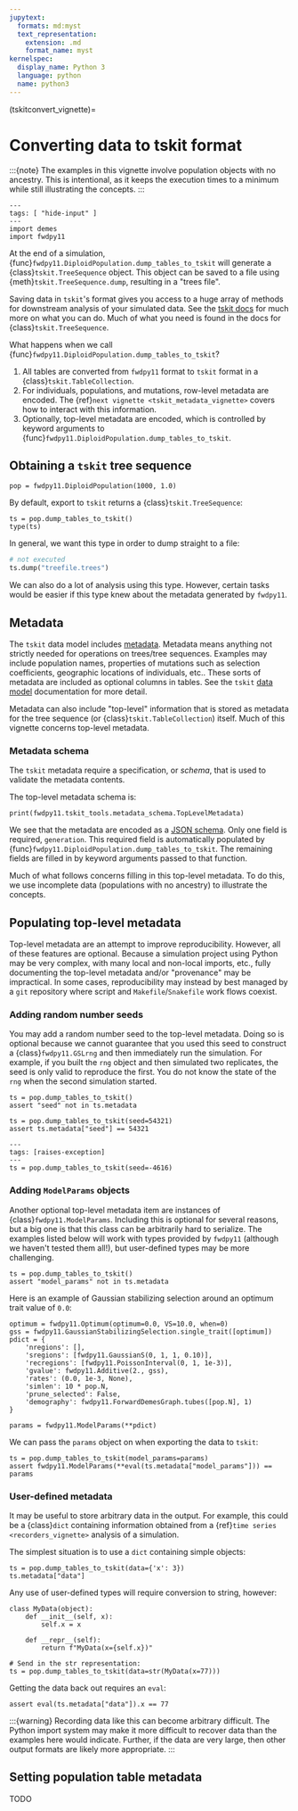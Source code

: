 ```yaml
---
jupytext:
  formats: md:myst
  text_representation:
    extension: .md
    format_name: myst
kernelspec:
  display_name: Python 3
  language: python
  name: python3
---
```


(tskitconvert_vignette)=

# Converting data to tskit format

:::{note}
The examples in this vignette involve population objects with no ancestry.
This is intentional, as it keeps the execution times to a minimum while still illustrating the concepts.
:::

```{code-cell} python
---
tags: [ "hide-input" ]
---
import demes
import fwdpy11
```

At the end of a simulation, {func}`fwdpy11.DiploidPopulation.dump_tables_to_tskit` will generate a {class}`tskit.TreeSequence` object.
This object can be saved to a file using {meth}`tskit.TreeSequence.dump`, resulting in a "trees file".

Saving data in `tskit`'s format gives you access to a huge array of methods for downstream analysis of your simulated data.
See the [tskit docs](https://tskit.dev/tskit/docs/stable/index.html) for much more on what you can do.
Much of what you need is found in the docs for {class}`tskit.TreeSequence`.

What happens when we call {func}`fwdpy11.DiploidPopulation.dump_tables_to_tskit`?

1. All tables are converted from `fwdpy11` format to `tskit` format in a {class}`tskit.TableCollection`.
2. For individuals, populations, and mutations, row-level metadata are encoded.
   The {ref}`next vignette <tskit_metadata_vignette>` covers how to interact with this information.
3. Optionally, top-level metadata are encoded, which is controlled by keyword arguments to {func}`fwdpy11.DiploidPopulation.dump_tables_to_tskit`.

## Obtaining a `tskit` tree sequence

```{code-cell} python
pop = fwdpy11.DiploidPopulation(1000, 1.0)
```

By default, export to `tskit` returns a {class}`tskit.TreeSequence`:

```{code-cell} python
ts = pop.dump_tables_to_tskit()
type(ts)
```

In general, we want this type in order to dump straight to a file:

```python
# not executed
ts.dump("treefile.trees")
```

We can also do a lot of analysis using this type.
However, certain tasks would be easier if this type knew about the metadata generated by `fwdpy11`.

## Metadata

The `tskit` data model includes [metadata](https://tskit.dev/tskit/docs/stable/metadata.html).
Metadata means anything not strictly needed for operations on trees/tree sequences.
Examples may include population names, properties of mutations such as selection coefficients, geographic locations of individuals, etc..
These sorts of metadata are included as optional columns in tables.
See the `tskit` [data model](https://tskit.dev/tskit/docs/stable/data-model.html) documentation for more detail.

Metadata can also include "top-level" information that is stored as metadata for the tree sequence (or {class}`tskit.TableCollection`) itself.
Much of this vignette concerns top-level metadata.

### Metadata schema

The `tskit` metadata require a specification, or *schema*, that is used to validate the metadata contents.

The top-level metadata schema is:

```{code-cell} python
print(fwdpy11.tskit_tools.metadata_schema.TopLevelMetadata)
```

We see that the metadata are encoded as a [JSON schema](https://json-schema.org/).
Only one field is required, `generation`.
This required field is automatically populated by {func}`fwdpy11.DiploidPopulation.dump_tables_to_tskit`.
The remaining fields are filled in by keyword arguments passed to that function.

Much of what follows concerns filling in this top-level metadata.
To do this, we use incomplete data (populations with no ancestry) to illustrate the concepts.

## Populating top-level metadata

Top-level metadata are an attempt to improve reproducibility.
However, all of these features are optional.
Because a simulation project using Python may be very complex, with many local and non-local imports, etc., fully documenting the top-level metadata and/or "provenance" may be impractical.
In some cases, reproducibility may instead by best managed by a `git` repository where script and `Makefile`/`Snakefile` work flows coexist.

### Adding random number seeds

You may add a random number seed to the top-level metadata.
Doing so is optional because we cannot guarantee that you used this seed to construct a {class}`fwdpy11.GSLrng` and then immediately run the simulation.
For example, if you built the `rng` object and then simulated two replicates, the seed is only valid to reproduce the first.
You do not know the state of the `rng` when the second simulation started.

```{code-cell} python
ts = pop.dump_tables_to_tskit()
assert "seed" not in ts.metadata
```

```{code-cell} python
ts = pop.dump_tables_to_tskit(seed=54321)
assert ts.metadata["seed"] == 54321
```

```{code-cell} python
---
tags: [raises-exception]
---
ts = pop.dump_tables_to_tskit(seed=-4616)
```

### Adding `ModelParams` objects

Another optional top-level metadata item are instances of {class}`fwdpy11.ModelParams`.
Including this is optional for several reasons, but a big one is that this class can be arbitrarily hard to serialize.
The examples listed below will work with types provided by `fwdpy11` (although we haven't tested them all!), but user-defined types may be more challenging.

```{code-cell} python
ts = pop.dump_tables_to_tskit()
assert "model_params" not in ts.metadata
```

Here is an example of Gaussian stabilizing selection around an optimum trait value of `0.0`:

```{code-cell} python
optimum = fwdpy11.Optimum(optimum=0.0, VS=10.0, when=0)
gss = fwdpy11.GaussianStabilizingSelection.single_trait([optimum])
pdict = {
    'nregions': [],
    'sregions': [fwdpy11.GaussianS(0, 1, 1, 0.10)],
    'recregions': [fwdpy11.PoissonInterval(0, 1, 1e-3)],
    'gvalue': fwdpy11.Additive(2., gss),
    'rates': (0.0, 1e-3, None),
    'simlen': 10 * pop.N,
    'prune_selected': False,
    'demography': fwdpy11.ForwardDemesGraph.tubes([pop.N], 1)
}

params = fwdpy11.ModelParams(**pdict)
```

We can pass the `params` object on when exporting the data to `tskit`:

```{code-cell} python
ts = pop.dump_tables_to_tskit(model_params=params)
assert fwdpy11.ModelParams(**eval(ts.metadata["model_params"])) == params
```

### User-defined metadata

It may be useful to store arbitrary data in the output.
For example, this could be a {class}`dict` containing information obtained from a {ref}`time series <recorders_vignette>` analysis of a simulation.

The simplest situation is to use a `dict` containing simple objects:

```{code-cell} python
ts = pop.dump_tables_to_tskit(data={'x': 3})
ts.metadata["data"]
```

Any use of user-defined types will require conversion to string, however:

```{code-cell} python
class MyData(object):
    def __init__(self, x):
        self.x = x

    def __repr__(self):
        return f"MyData(x={self.x})"

# Send in the str representation:
ts = pop.dump_tables_to_tskit(data=str(MyData(x=77)))
```

Getting the data back out requires an `eval`:

```{code-cell} python
assert eval(ts.metadata["data"]).x == 77
```

:::{warning}
Recording data like this can become arbitrary difficult.
The Python import system may make it more difficult to recover data than the examples here would indicate.
Further, if the data are very large, then other output formats are likely more appropriate.
:::

## Setting population table metadata

TODO
